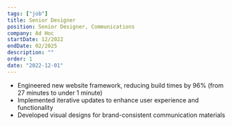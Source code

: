 ```yaml
---
tags: ["job"]
title: Senior Designer
position: Senior Designer, Communications
company: Ad Hoc
startDate: 12/2022
endDate: 02/2025
description: ""
order: 1
date: "2022-12-01"
---
```


- Engineered new website framework, reducing build times by 96% (from 27 minutes to under 1 minute)
- Implemented iterative updates to enhance user experience and functionality
- Developed visual designs for brand-consistent communication materials
